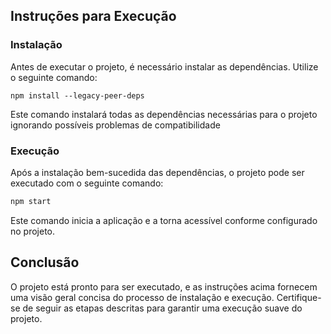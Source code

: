 ## Instruções para Execução

### Instalação

Antes de executar o projeto, é necessário instalar as dependências. Utilize o seguinte comando:

```
npm install --legacy-peer-deps
```
Este comando instalará todas as dependências necessárias para o projeto ignorando possíveis problemas de compatibilidade

### Execução

Após a instalação bem-sucedida das dependências, o projeto pode ser executado com o seguinte comando:

```bash
npm start
```

Este comando inicia a aplicação e a torna acessível conforme configurado no projeto.

## Conclusão

O projeto está pronto para ser executado, e as instruções acima fornecem uma visão geral concisa do processo de instalação e execução. Certifique-se de seguir as etapas descritas para garantir uma execução suave do projeto.